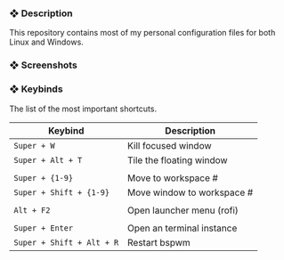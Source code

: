 ### ❖ Description

This repository contains most of my personal configuration files for both Linux and Windows.

### ❖ Screenshots

### ❖ Keybinds

   The list of the most important shortcuts.

   |          Keybind          |         Description         |
   | ------------------------- | --------------------------- |
   | `Super + W`               | Kill focused window         |   
   | `Super + Alt + T`         | Tile the floating window    |
   |                           |                             |
   | `Super + {1-9}`           | Move to workspace #         |
   | `Super + Shift + {1-9}`   | Move window to workspace #  |
   |                           |                             |
   | `Alt + F2`                | Open launcher menu (rofi)   |
   |                           |                             |
   | `Super + Enter`           | Open an terminal instance   |
   | `Super + Shift + Alt + R` | Restart bspwm               |

